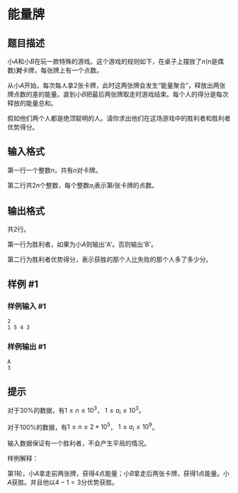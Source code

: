 # 能量牌

## 题目描述

小$A$和小$B$在玩一款特殊的游戏。这个游戏的规则如下，在桌子上摆放了$n$(n是偶数)**对**卡牌，每张牌上有一个点数。

从小$A$开始，每次每人拿$2$张卡牌，此时这两张牌会发生“能量聚合”，释放出两张牌点数的差的能量。直到小$B$把最后两张牌取走时游戏结束。每个人的得分是每次释放的能量总和。

假如他们两个人都是绝顶聪明的人。请你求出他们在这场游戏中的胜利者和胜利者优势得分。

## 输入格式

第一行一个整数$n$，共有$n$对卡牌。

第二行共$2n$个整数，每个整数$a_i$表示第$i$张卡牌的点数。

## 输出格式

共$2$行。

第一行为胜利者，如果为小$A$则输出'A'。否则输出'B'。

第二行为胜利者优势得分，表示获胜的那个人比失败的那个人多了多少分。

## 样例 #1

### 样例输入 #1

```
2
1 5 4 3
```

### 样例输出 #1

```
A
3
```

## 提示

对于$30\%$的数据，有$1 \leq n \leq 10^3$， $1 \leq a_i \leq 10^3$。

对于$100\%$的数据，有$1 \leq n \leq 2 * 10^5$， $1 \leq a_i \leq 10^9$。

输入数据保证有一个胜利者，不会产生平局的情况。

样例解释：

第$1$轮，小$A$拿走前两张牌，获得$4$点能量；小$B$拿走后两张卡牌，获得$1$点能量。小$A$获胜。并且他以$4 - 1 = 3$分优势获胜。